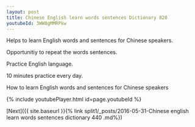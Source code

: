 ```yaml
---
layout: post
title: Chinese English learn words sentences Dictionary 820 
youtubeId: 3WW8gMMRPkw
---
```

 
 
Helps to learn English words and sentences for Chinese speakers.

Opportunitiy to repeat the words sentences. 

Practice English language. 
 
10 minutes practice every day. 
 
How to learn English words and sentences for Chinese speakers 
 
{% include youtubePlayer.html id=page.youtubeId %}
 
 
[Next]({{ site.baseurl }}{% link  split1/_posts/2016-05-31-Chinese english learn words sentences dictionary 440 .md%})
 
